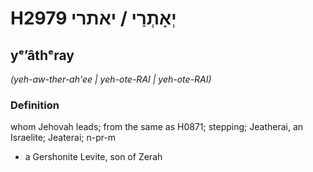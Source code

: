 # H2979 יְאָתְרַי / יאתרי

## yᵉʼâthᵉray

_(yeh-aw-ther-ah'ee | yeh-ote-RAI | yeh-ote-RAI)_

### Definition

whom Jehovah leads; from the same as H0871; stepping; Jeatherai, an Israelite; Jeaterai; n-pr-m

- a Gershonite Levite, son of Zerah
